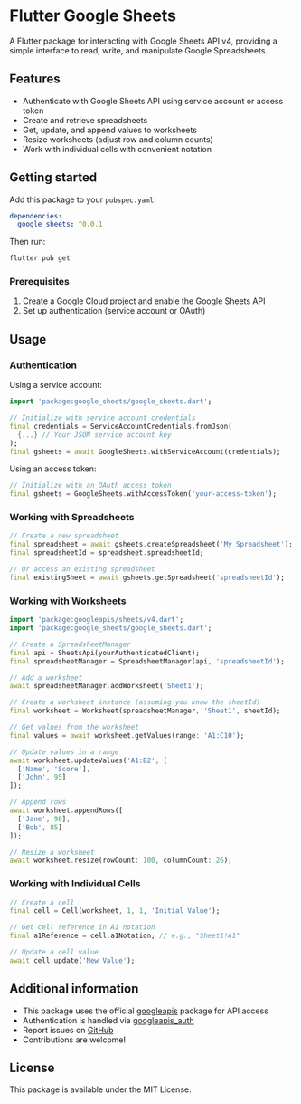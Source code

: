 # Flutter Google Sheets

A Flutter package for interacting with Google Sheets API v4, providing a simple interface to read, write, and manipulate Google Spreadsheets.

## Features

- Authenticate with Google Sheets API using service account or access token
- Create and retrieve spreadsheets
- Get, update, and append values to worksheets
- Resize worksheets (adjust row and column counts)
- Work with individual cells with convenient notation

## Getting started

Add this package to your `pubspec.yaml`:

```yaml
dependencies:
  google_sheets: ^0.0.1
```

Then run:

```bash
flutter pub get
```

### Prerequisites

1. Create a Google Cloud project and enable the Google Sheets API
2. Set up authentication (service account or OAuth)

## Usage

### Authentication

Using a service account:

```dart
import 'package:google_sheets/google_sheets.dart';

// Initialize with service account credentials
final credentials = ServiceAccountCredentials.fromJson(
  {...} // Your JSON service account key
);
final gsheets = await GoogleSheets.withServiceAccount(credentials);
```

Using an access token:

```dart
// Initialize with an OAuth access token
final gsheets = GoogleSheets.withAccessToken('your-access-token');
```

### Working with Spreadsheets

```dart
// Create a new spreadsheet
final spreadsheet = await gsheets.createSpreadsheet('My Spreadsheet');
final spreadsheetId = spreadsheet.spreadsheetId;

// Or access an existing spreadsheet
final existingSheet = await gsheets.getSpreadsheet('spreadsheetId');
```

### Working with Worksheets

```dart
import 'package:googleapis/sheets/v4.dart';
import 'package:google_sheets/google_sheets.dart';

// Create a SpreadsheetManager
final api = SheetsApi(yourAuthenticatedClient);
final spreadsheetManager = SpreadsheetManager(api, 'spreadsheetId');

// Add a worksheet
await spreadsheetManager.addWorksheet('Sheet1');

// Create a worksheet instance (assuming you know the sheetId)
final worksheet = Worksheet(spreadsheetManager, 'Sheet1', sheetId);

// Get values from the worksheet
final values = await worksheet.getValues(range: 'A1:C10');

// Update values in a range
await worksheet.updateValues('A1:B2', [
  ['Name', 'Score'],
  ['John', 95]
]);

// Append rows
await worksheet.appendRows([
  ['Jane', 98],
  ['Bob', 85]
]);

// Resize a worksheet
await worksheet.resize(rowCount: 100, columnCount: 26);
```

### Working with Individual Cells

```dart
// Create a cell
final cell = Cell(worksheet, 1, 1, 'Initial Value');

// Get cell reference in A1 notation
final a1Reference = cell.a1Notation; // e.g., "Sheet1!A1"

// Update a cell value
await cell.update('New Value');
```

## Additional information

- This package uses the official [googleapis](https://pub.dev/packages/googleapis) package for API access
- Authentication is handled via [googleapis_auth](https://pub.dev/packages/googleapis_auth)
- Report issues on [GitHub](https://github.com/vishalxtyagi/flutter_google_sheets/issues)
- Contributions are welcome!

## License

This package is available under the MIT License.

